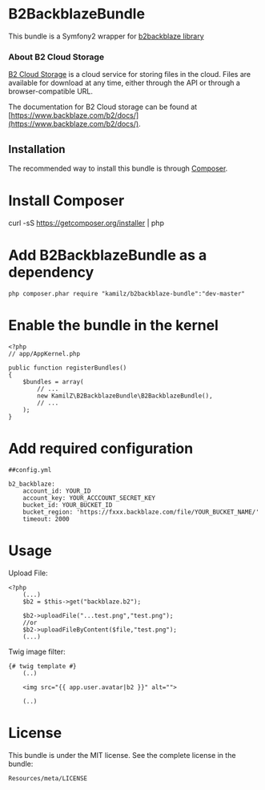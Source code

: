 # B2BackblazeBundle

This bundle is a Symfony2 wrapper for [b2backblaze library](http://github.com/kamilZ/b2backblaze)

### About B2 Cloud Storage

[B2 Cloud Storage](https://www.backblaze.com/b2/cloud-storage.html) is a cloud service for storing files in the cloud. Files are available for download at any time, either through the API or through a browser-compatible URL.

The documentation for B2 Cloud storage can be found at
[https://www.backblaze.com/b2/docs/](https://www.backblaze.com/b2/docs/).

Installation
------------

The recommended way to install this bundle is through [Composer](http://getcomposer.org).


# Install Composer
curl -sS https://getcomposer.org/installer | php

# Add B2BackblazeBundle as a dependency

    php composer.phar require "kamilz/b2backblaze-bundle":"dev-master"

# Enable the bundle in the kernel

    <?php
    // app/AppKernel.php

    public function registerBundles()
    {
        $bundles = array(
            // ...
            new KamilZ\B2BackblazeBundle\B2BackblazeBundle(),
            // ...
        );
    }
# Add required configuration
    ##config.yml

    b2_backblaze:
        account_id: YOUR_ID
        account_key: YOUR_ACCCOUNT_SECRET_KEY
        bucket_id: YOUR_BUCKET_ID
        bucket_region: 'https://fxxx.backblaze.com/file/YOUR_BUCKET_NAME/'
        timeout: 2000

# Usage

Upload File:

    <?php
        (...)
        $b2 = $this->get("backblaze.b2");

        $b2->uploadFile("...test.png","test.png");
        //or
        $b2->uploadFileByContent($file,"test.png");
        (...)


Twig image filter:

    {# twig template #}
        (..)

        <img src="{{ app.user.avatar|b2 }}" alt="">

        (..)



# License

This bundle is under the MIT license. See the complete license in the bundle:

    Resources/meta/LICENSE
